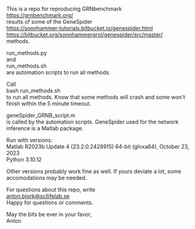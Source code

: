 
This is a repo for reproducing GRNbenchmark  
https://grnbenchmark.org/  
results of some of the GeneSpider  
https://sonnhammer-tutorials.bitbucket.io/genespider.html  
https://bitbucket.org/sonnhammergrni/genespider/src/master/  
methods.  
  
run_methods.py  
and  
run_methods.sh  
are automation scripts to run all methods.  
  
Call  
bash run_methods.sh  
to run all methods. Know that some methods will crash and some won't finish   within the 5 minute timeout.  
  
geneSpider_GRNB_script.m  
is called by the automation scripts. GeneSpider used for the network inference is a Matlab package.  

Run with versions:  
Matlab R2023b Update 4 (23.2.0.2428915) 64-bit (glnxa64), October 23, 2023  
Python 3.10.12  

Other versions probably work fine as well. If yours deviate a lot, some accomodations may be needed.  
  
For questions about this repo, write  
anton.bjork@scilifelab.se  
Happy for questions or comments.  
  
May the bits be ever in your favor,  
Anton  
  